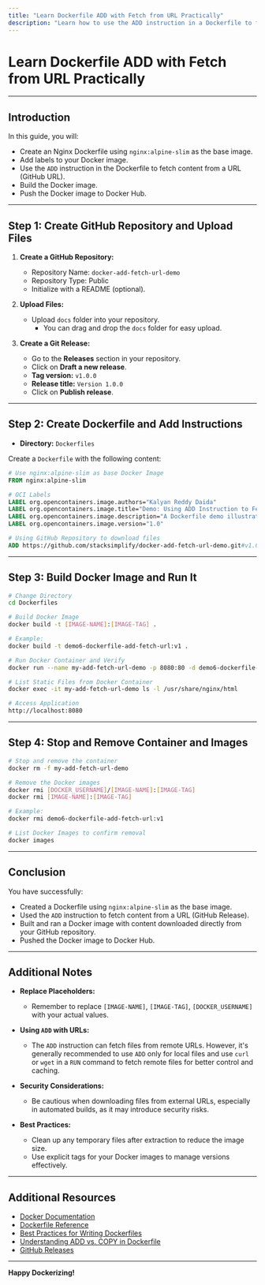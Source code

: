 ```yaml
---
title: "Learn Dockerfile ADD with Fetch from URL Practically"
description: "Learn how to use the ADD instruction in a Dockerfile to fetch content from a URL, build a Docker image, and push it to Docker Hub."
---
```


# Learn Dockerfile ADD with Fetch from URL Practically

---

## Introduction

In this guide, you will:

- Create an Nginx Dockerfile using `nginx:alpine-slim` as the base image.
- Add labels to your Docker image.
- Use the `ADD` instruction in the Dockerfile to fetch content from a URL (GitHub URL).
- Build the Docker image.
- Push the Docker image to Docker Hub.

---

## Step 1: Create GitHub Repository and Upload Files

1. **Create a GitHub Repository:**

   - Repository Name: `docker-add-fetch-url-demo`
   - Repository Type: Public
   - Initialize with a README (optional).

2. **Upload Files:**

   - Upload `docs` folder into your repository.
     - You can drag and drop the `docs` folder for easy upload.

3. **Create a Git Release:**

   - Go to the **Releases** section in your repository.
   - Click on **Draft a new release**.
   - **Tag version:** `v1.0.0`
   - **Release title:** `Version 1.0.0`
   - Click on **Publish release**.

---

## Step 2: Create Dockerfile and Add Instructions

- **Directory:** `Dockerfiles`

Create a `Dockerfile` with the following content:

```dockerfile
# Use nginx:alpine-slim as base Docker Image
FROM nginx:alpine-slim

# OCI Labels
LABEL org.opencontainers.image.authors="Kalyan Reddy Daida"
LABEL org.opencontainers.image.title="Demo: Using ADD Instruction to Fetch Files from a URL in Dockerfile"
LABEL org.opencontainers.image.description="A Dockerfile demo illustrating the ADD instruction, which demonstrates how to download and add content from a GitHub Releases URL to the container."
LABEL org.opencontainers.image.version="1.0"

# Using GitHub Repository to download files
ADD https://github.com/stacksimplify/docker-add-fetch-url-demo.git#v1.0.0:docs /usr/share/nginx/html
```

---

## Step 3: Build Docker Image and Run It

```bash
# Change Directory
cd Dockerfiles

# Build Docker Image
docker build -t [IMAGE-NAME]:[IMAGE-TAG] .

# Example:
docker build -t demo6-dockerfile-add-fetch-url:v1 .

# Run Docker Container and Verify
docker run --name my-add-fetch-url-demo -p 8080:80 -d demo6-dockerfile-add-fetch-url:v1

# List Static Files from Docker Container
docker exec -it my-add-fetch-url-demo ls -l /usr/share/nginx/html

# Access Application
http://localhost:8080
```

---

## Step 4: Stop and Remove Container and Images

```bash
# Stop and remove the container
docker rm -f my-add-fetch-url-demo

# Remove the Docker images
docker rmi [DOCKER_USERNAME]/[IMAGE-NAME]:[IMAGE-TAG]
docker rmi [IMAGE-NAME]:[IMAGE-TAG]

# Example:
docker rmi demo6-dockerfile-add-fetch-url:v1

# List Docker Images to confirm removal
docker images
```

---

## Conclusion

You have successfully:

- Created a Dockerfile using `nginx:alpine-slim` as the base image.
- Used the `ADD` instruction to fetch content from a URL (GitHub Release).
- Built and ran a Docker image with content downloaded directly from your GitHub repository.
- Pushed the Docker image to Docker Hub.

---

## Additional Notes

- **Replace Placeholders:**

  - Remember to replace `[IMAGE-NAME]`, `[IMAGE-TAG]`, `[DOCKER_USERNAME]` with your actual values.

- **Using `ADD` with URLs:**

  - The `ADD` instruction can fetch files from remote URLs. However, it's generally recommended to use `ADD` only for local files and use `curl` or `wget` in a `RUN` command to fetch remote files for better control and caching.

- **Security Considerations:**

  - Be cautious when downloading files from external URLs, especially in automated builds, as it may introduce security risks.

- **Best Practices:**

  - Clean up any temporary files after extraction to reduce the image size.
  - Use explicit tags for your Docker images to manage versions effectively.

---

## Additional Resources

- [Docker Documentation](https://docs.docker.com/)
- [Dockerfile Reference](https://docs.docker.com/engine/reference/builder/)
- [Best Practices for Writing Dockerfiles](https://docs.docker.com/develop/develop-images/dockerfile_best-practices/)
- [Understanding ADD vs. COPY in Dockerfile](https://docs.docker.com/develop/develop-images/dockerfile_best-practices/#add-or-copy)
- [GitHub Releases](https://docs.github.com/en/repositories/releasing-projects-on-github/about-releases)

---

**Happy Dockerizing!**
